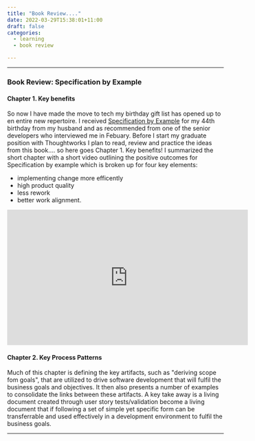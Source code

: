 ```yaml
---
title: "Book Review...."
date: 2022-03-29T15:38:01+11:00
draft: false
categories:
  - learning
  - book review

---
```

----

### Book Review: Specification by Example
#### Chapter 1. Key benefits

So now I have made the move to tech my birthday gift list has opened up to en entire new repertoire. I received [Specification by Example](https://www.manning.com/books/specification-by-example#toc) for my 44th birthday from my husband and  as recommended from one of the senior developers who interviewed me in Febuary. Before I start my graduate position with Thoughtworks I plan to read, review and practice the ideas from this book.... so here goes Chapter 1. Key benefits! I summarized the short chapter with a short video outlining the positive outcomes for Specification by example which is broken up for four key elements:
- implementing change more efficently
- high product quality
- less rework
- better work alignment.


<iframe src="https://prezi.com/v/embed/lc31etogb27p/" id="iframe_container" frameborder="0" webkitallowfullscreen="" mozallowfullscreen="" allowfullscreen="" allow="autoplay; fullscreen" height="315" width="560"></iframe>

#### Chapter 2. Key Process Patterns
Much of this chapter is defining the key artifacts, such as "deriving scope fom goals", that are utilized to drive software development that will fulfil the business goals and objectives. It then also presents a number of examples to consolidate the links between these artifacts. A key take away is a living document created through user story tests/validation become a living document that if following a set of simple yet specific form can be transferrable and used effectively in a development environment to fulfil the business goals.


----